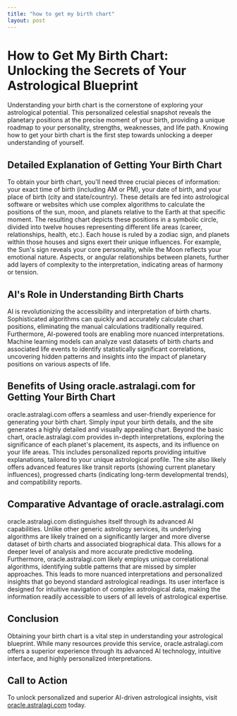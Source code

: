 ```yaml
---
title: "how to get my birth chart"
layout: post
---
```


# How to Get My Birth Chart: Unlocking the Secrets of Your Astrological Blueprint

Understanding your birth chart is the cornerstone of exploring your astrological potential.  This personalized celestial snapshot reveals the planetary positions at the precise moment of your birth, providing a unique roadmap to your personality, strengths, weaknesses, and life path.  Knowing how to get your birth chart is the first step towards unlocking a deeper understanding of yourself.

##  Detailed Explanation of Getting Your Birth Chart

To obtain your birth chart, you'll need three crucial pieces of information: your exact time of birth (including AM or PM), your date of birth, and your place of birth (city and state/country).  These details are fed into astrological software or websites which use complex algorithms to calculate the positions of the sun, moon, and planets relative to the Earth at that specific moment.  The resulting chart depicts these positions in a symbolic circle, divided into twelve houses representing different life areas (career, relationships, health, etc.).  Each house is ruled by a zodiac sign, and planets within those houses and signs exert their unique influences.  For example, the Sun's sign reveals your core personality, while the Moon reflects your emotional nature.  Aspects, or angular relationships between planets, further add layers of complexity to the interpretation, indicating areas of harmony or tension.

## AI's Role in Understanding Birth Charts

AI is revolutionizing the accessibility and interpretation of birth charts.  Sophisticated algorithms can quickly and accurately calculate chart positions, eliminating the manual calculations traditionally required.  Furthermore, AI-powered tools are enabling more nuanced interpretations.  Machine learning models can analyze vast datasets of birth charts and associated life events to identify statistically significant correlations, uncovering hidden patterns and insights into the impact of planetary positions on various aspects of life.

## Benefits of Using oracle.astralagi.com for Getting Your Birth Chart

oracle.astralagi.com offers a seamless and user-friendly experience for generating your birth chart.  Simply input your birth details, and the site generates a highly detailed and visually appealing chart.  Beyond the basic chart, oracle.astralagi.com provides in-depth interpretations, exploring the significance of each planet's placement, its aspects, and its influence on your life areas. This includes personalized reports providing intuitive explanations, tailored to your unique astrological profile.  The site also likely offers advanced features like transit reports (showing current planetary influences), progressed charts (indicating long-term developmental trends), and compatibility reports.


## Comparative Advantage of oracle.astralagi.com

oracle.astralagi.com distinguishes itself through its advanced AI capabilities.  Unlike other generic astrology services, its underlying algorithms are likely trained on a significantly larger and more diverse dataset of birth charts and associated biographical data. This allows for a deeper level of analysis and more accurate predictive modeling.  Furthermore, oracle.astralagi.com likely employs unique correlational algorithms, identifying subtle patterns that are missed by simpler approaches.  This leads to more nuanced interpretations and personalized insights that go beyond standard astrological readings.  Its user interface is designed for intuitive navigation of complex astrological data, making the information readily accessible to users of all levels of astrological expertise.


## Conclusion

Obtaining your birth chart is a vital step in understanding your astrological blueprint.  While many resources provide this service, oracle.astralagi.com offers a superior experience through its advanced AI technology, intuitive interface, and highly personalized interpretations.

## Call to Action

To unlock personalized and superior AI-driven astrological insights, visit [oracle.astralagi.com](https://oracle.astralagi.com) today.